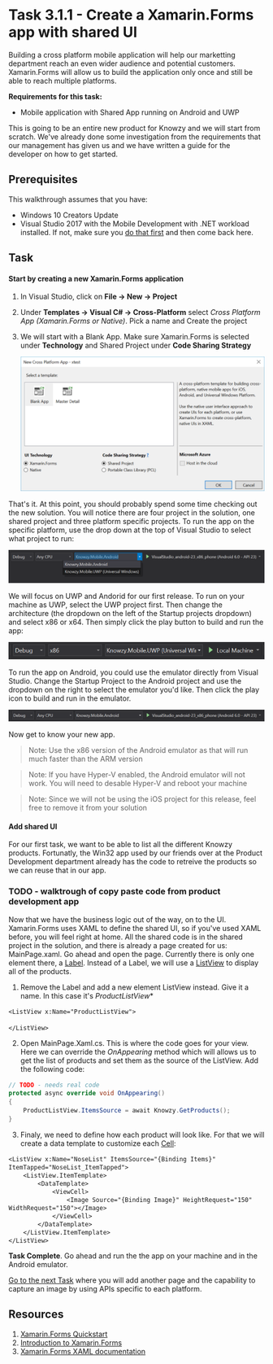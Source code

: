 # Task 3.1.1 - Create a Xamarin.Forms app with shared UI

Building a cross platform mobile application will help our marketting department reach an even wider audience and potential customers. Xamarin.Forms will allow us to build the application only once and still be able to reach multiple platforms. 

**Requirements for this task:**
* Mobile application with Shared App running on Android and UWP

This is going to be an entire new product for Knowzy and we will start from scratch. We've already done some investigation from the requirements that our management has given us and we have written a guide for the developer on how to get started.

## Prerequisites 

This walkthrough assumes that you have:
* Windows 10 Creators Update
* Visual Studio 2017 with the Mobile Development with .NET workload installed. If not, make sure you [do that first](https://docs.microsoft.com/en-us/visualstudio/install/install-visual-studio) and then come back here.

## Task 

#### Start by creating a new Xamarin.Forms application

1. In Visual Studio, click on **File -> New -> Project**
2. Under **Templates -> Visual C# -> Cross-Platform** select *Cross Platform App (Xamarin.Forms or Native)*. Pick a name and Create the project
3. We will start with a Blank App. Make sure Xamarin.Forms is selected under **Technology** and Shared Project under **Code Sharing Strategy**

    ![New Project](images/new_project.png)

That's it. At this point, you should probably spend some time checking out the new solution. You will notice there are four project in the solution, one shared project and three platform specific projects. To run the app on the specific platform, use the drop down at the top of Visual Studio to select what project to run:

![Select Project](images/select_platform.png)

We will focus on UWP and Andorid for our first release. To run on your machine as UWP, select the UWP project first. Then change the architecture (the dropdown on the left of the Startup projects dropdown) and select x86 or x64. Then simply click the play button to build and run the app:

![Run](images/run.png)

To run the app on Android, you could use the emulator directly from Visual Studio. Change the Startup Project to the Android project and use the dropdown on the right to select the emulator you'd like. Then click the play icon to build and run in the emulator.

![Run Android](images/run_android.png)

Now get to know your new app.

> Note: Use the x86 version of the Android emulator as that will run much faster than the ARM version

> Note: If you have Hyper-V enabled, the Android emulator will not work. You will need to desable Hyper-V and reboot your machine

> Note: Since we will not be using the iOS project for this release, feel free to remove it from your solution



#### Add shared UI

For our first task, we want to be able to list all the different Knowzy products. Fortunatly, the Win32 app used by our friends over at the Product Development department already has the code to retreive the products so we can reuse that in our app.

### TODO - walktrough of copy paste code from product development app

Now that we have the business logic out of the way, on to the UI. Xamarin.Forms uses XAML to define the shared UI, so if you've used XAML before, you will feel right at home. All the shared code is in the shared project in the solution, and there is already a page created for us: MainPage.xaml. Go ahead and open the page. Currently there is only one element there, a [Label](https://developer.xamarin.com/guides/xamarin-forms/user-interface/text/label/). Instead of a Label, we will use a [ListView](https://developer.xamarin.com/guides/xamarin-forms/user-interface/listview/) to display all of the products.

1. Remove the Label and add a new element ListView instead. Give it a name. In this case it's *ProductListView**

```xaml
<ListView x:Name="ProductListView">

</ListView>
```

2. Open MainPage.Xaml.cs. This is where the code goes for your view. Here we can override the *OnAppearing* method which will allows us to get the list of products and set them as the source of the ListView. Add the following code:

```csharp
// TODO - needs real code
protected async override void OnAppearing()
{
    ProductListView.ItemsSource = await Knowzy.GetProducts();
}
```

3. Finaly, we need to define how each product will look like. For that we will create a data template to customize each [Cell](https://developer.xamarin.com/guides/xamarin-forms/user-interface/listview/customizing-cell-appearance/):

```xaml
<ListView x:Name="NoseList" ItemsSource="{Binding Items}" ItemTapped="NoseList_ItemTapped">
    <ListView.ItemTemplate>
        <DataTemplate>
            <ViewCell>
                <Image Source="{Binding Image}" HeightRequest="150" WidthRequest="150"></Image>
            </ViewCell>
        </DataTemplate>
    </ListView.ItemTemplate>
</ListView>
```

**Task Complete**. Go ahead and run the the app on your machine and in the Android emulator.

[Go to the next Task](313_Camera.md) where you will add another page and the capability to capture an image by using APIs specific to each platform.

## Resources

1. [Xamarin.Forms Quickstart](https://developer.xamarin.com/guides/xamarin-forms/getting-started/hello-xamarin-forms/quickstart/)
2. [Introduction to Xamarin.Forms](https://developer.xamarin.com/guides/xamarin-forms/getting-started/introduction-to-xamarin-forms/)
3. [Xamarin.Forms XAML documentation](https://developer.xamarin.com/guides/xamarin-forms/xaml/)
